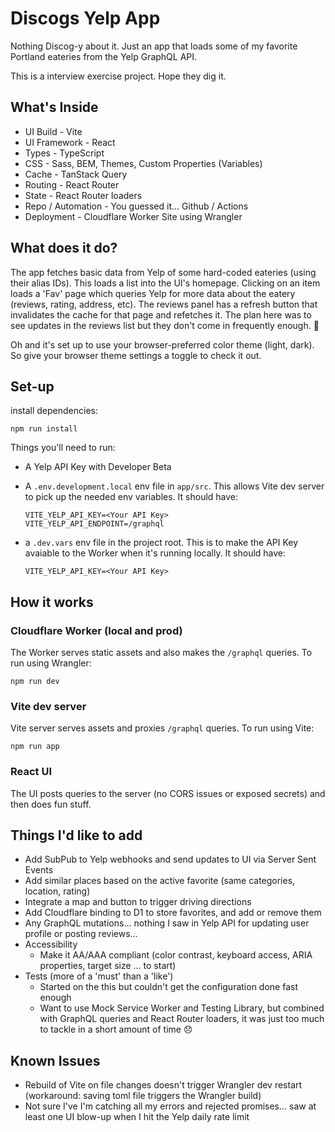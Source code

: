 # Discogs Yelp App

Nothing Discog-y about it. Just an app that loads some of my favorite Portland eateries from the Yelp GraphQL API.

This is a interview exercise project. Hope they dig it.

## What's Inside

- UI Build - Vite
- UI Framework - React
- Types - TypeScript
- CSS - Sass, BEM, Themes, Custom Properties (Variables)
- Cache - TanStack Query
- Routing - React Router
- State - React Router loaders
- Repo / Automation - You guessed it... Github / Actions
- Deployment - Cloudflare Worker Site using Wrangler

## What does it do?

The app fetches basic data from Yelp of some hard-coded eateries (using their alias IDs). This loads a list into the UI's homepage. Clicking on an item loads a 'Fav' page which queries Yelp for more data about the eatery (reviews, rating, address, etc). The reviews panel has a refresh button that invalidates the cache for that page and refetches it. The plan here was to see updates in the reviews list but they don't come in frequently enough. 🫤

Oh and it's set up to use your browser-preferred color theme (light, dark). So give your browser theme settings a toggle to check it out.

## Set-up

install dependencies:

```
npm run install
```

Things you'll need to run:

- A Yelp API Key with Developer Beta
- A `.env.development.local` env file in `app/src`. This allows Vite dev server to pick up the needed env variables. It should have:

  ```
  VITE_YELP_API_KEY=<Your API Key>
  VITE_YELP_API_ENDPOINT=/graphql
  ```

- a `.dev.vars` env file in the project root. This is to make the API Key avaiable to the Worker when it's running locally. It should have:
  ```
  VITE_YELP_API_KEY=<Your API Key>
  ```

## How it works

### Cloudflare Worker (local and prod)

The Worker serves static assets and also makes the `/graphql` queries. To run using Wrangler:

```
npm run dev
```

### Vite dev server

Vite server serves assets and proxies `/graphql` queries. To run using Vite:

```
npm run app
```

### React UI

The UI posts queries to the server (no CORS issues or exposed secrets) and then does fun stuff.

## Things I'd like to add

- Add SubPub to Yelp webhooks and send updates to UI via Server Sent Events
- Add similar places based on the active favorite (same categories, location, rating)
- Integrate a map and button to trigger driving directions
- Add Cloudflare binding to D1 to store favorites, and add or remove them
- Any GraphQL mutations... nothing I saw in Yelp API for updating user profile or posting reviews...
- Accessibility
  - Make it AA/AAA compliant (color contrast, keyboard access, ARIA properties, target size ... to start)
- Tests (more of a 'must' than a 'like')
  - Started on the this but couldn't get the configuration done fast enough
  - Want to use Mock Service Worker and Testing Library, but combined with GraphQL queries and React Router loaders, it was just too much to tackle in a short amount of time 😞

## Known Issues

- Rebuild of Vite on file changes doesn't trigger Wrangler dev restart (workaround: saving toml file triggers the Wrangler build)
- Not sure I've I'm catching all my errors and rejected promises... saw at least one UI blow-up when I hit the Yelp daily rate limit
